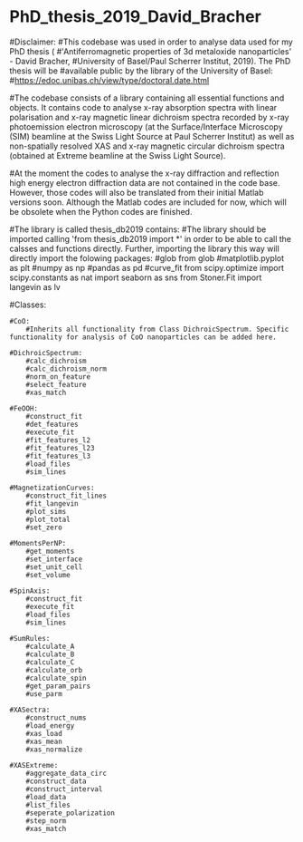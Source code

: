 # PhD_thesis_2019_David_Bracher

#Disclaimer:
#This codebase was used in order to analyse data used for my PhD thesis (
#'Antiferromagnetic properties of 3d metaloxide nanoparticles' - David Bracher,
#University of Basel/Paul Scherrer Institut, 2019). The PhD thesis will be
#available public by  the library of the University of Basel:
#https://edoc.unibas.ch/view/type/doctoral.date.html

#The codebase consists of a library containing all essential functions and objects. It contains code to analyse x-ray absorption spectra with linear polarisation and x-ray magnetic linear dichroism spectra recorded by x-ray photoemission electron microscopy (at the Surface/Interface Microscopy (SIM) beamline at the Swiss Light Source at Paul Scherrer Institut) as well as non-spatially resolved XAS and x-ray magnetic circular dichroism spectra (obtained at Extreme beamline at the Swiss Light Source).

#At the moment the codes to analyse the x-ray diffraction and reflection high energy electron diffraction data are not contained in the code base. However, those codes will also be translated from their initial Matlab versions soon. Although the Matlab codes are included for now, which will be obsolete when  the Python codes are finished.

#The library is called thesis_db2019 contains:
#The library should be imported calling 'from thesis_db2019 import *' in order to be able to call the calsses and functions directly. Further, importing the library this way will directly import the folowing packages:
	#glob from glob
	#matplotlib.pyplot as plt
	#numpy as np
	#pandas as pd
	#curve_fit from scipy.optimize
import scipy.constants as nat
import seaborn as sns
from Stoner.Fit import langevin as lv

#Classes:
	
	#CoO:
		#Inherits all functionality from Class DichroicSpectrum. Specific 		functionality for analysis of CoO nanoparticles can be added here.

	#DichroicSpectrum:
		#calc_dichroism
		#calc_dichroism_norm
		#norm_on_feature
		#select_feature
		#xas_match
	
	#FeOOH:
		#construct_fit
		#det_features
		#execute_fit
		#fit_features_l2
		#fit_features_l23
		#fit_features_l3
		#load_files
		#sim_lines

	#MagnetizationCurves:
		#construct_fit_lines
		#fit_langevin
		#plot_sims
		#plot_total
		#set_zero

	#MomentsPerNP:
		#get_moments
		#set_interface
		#set_unit_cell
		#set_volume
		
	#SpinAxis:
		#construct_fit
		#execute_fit
		#load_files
		#sim_lines

	#SumRules:
		#calculate_A
		#calculate_B
		#calculate_C
		#calculate_orb
		#calculate_spin
		#get_param_pairs
		#use_parm

	#XASectra:
		#construct_nums
		#load_energy
		#xas_load
		#xas_mean
		#xas_normalize

	#XASExtreme:
		#aggregate_data_circ
		#construct_data
		#construct_interval
		#load_data
		#list_files
		#seperate_polarization
		#step_norm
		#xas_match